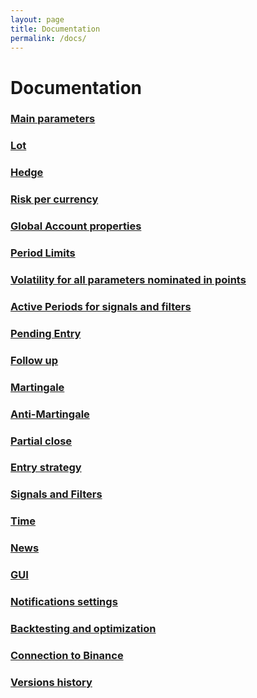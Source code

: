 ```yaml
---
layout: page
title: Documentation
permalink: /docs/
---
```


# Documentation

### [Main parameters](/docs/main)

### [Lot](/docs/lot)

### [Hedge](/docs/hedge)

### [Risk per currency](/docs/risk-per-currency)

### [Global Account properties](/docs/global-account-properties)

### [Period Limits](/docs/period-limits)

### [Volatility for all parameters nominated in points](/docs/volatility)

### [Active Periods for signals and filters](/docs/active-periods)

### [Pending Entry](/docs/pending-entry)

### [Follow up](/docs/follow-up)

### [Martingale](/docs/martingale)

### [Anti-Martingale](/docs/anti-martingale)

### [Partial close](/docs/partial-close)

### [Entry strategy](/docs/entry-strategy)

### [Signals and Filters](/docs/signals-and-filters)

### [Time](/docs/time)

### [News](/docs/news)

### [GUI](/docs/GUI)

### [Notifications settings](/docs/notifications-settings)

### [Backtesting and optimization](/docs/backtesting-and-optimization)

### [Connection to Binance](/docs/binance)

### [Versions history](/docs/versions-history)

[//]: # (<div class="section-index">)

[//]: # (    <hr class="panel-line">)

[//]: # (    {% for post in site.docs  %}        )

[//]: # (    <div class="entry">)

[//]: # (    <h5><a href="{{ post.url | prepend: site.baseurl }}">{{ post.title }}</a></h5>)

[//]: # (    <p>{{ post.description }}</p>)

[//]: # (    </div>{% endfor %})

[//]: # (</div>)
